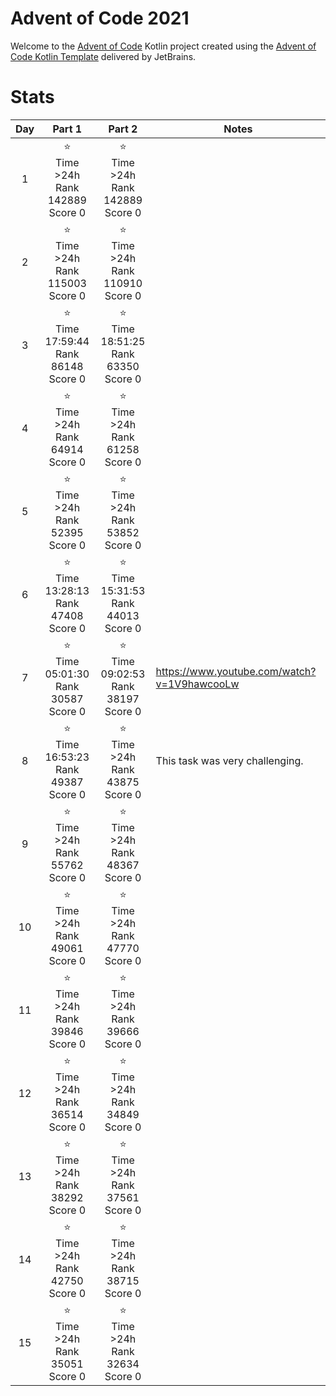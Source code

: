 # Advent of Code 2021

Welcome to the [Advent of Code](https://adventofcode.com) Kotlin project created using
the [Advent of Code Kotlin Template](https://github.com/kotlin-hands-on/advent-of-code-kotlin-template)
delivered by JetBrains.

# Stats

| Day |                       Part 1                       |                       Part 2                       | Notes                                       |
|:---:|:--------------------------------------------------:|:--------------------------------------------------:|---------------------------------------------|
|  1  |  ⭐ <br/> Time >24h <br/>Rank 142889<br/> Score 0   |  ⭐ <br/> Time >24h <br/>Rank 142889<br/> Score 0   ||
|  2  |  ⭐ <br/> Time >24h <br/>Rank 115003<br/> Score 0   |  ⭐ <br/> Time >24h <br/>Rank 110910<br/> Score 0   ||
|  3  | ⭐ <br/> Time 17:59:44 <br/>Rank 86148<br/> Score 0 | ⭐ <br/> Time 18:51:25 <br/>Rank 63350<br/> Score 0 ||
|  4  |   ⭐ <br/> Time >24h <br/>Rank 64914<br/> Score 0   |   ⭐ <br/> Time >24h <br/>Rank 61258<br/> Score 0   ||
|  5  |   ⭐ <br/> Time >24h <br/>Rank 52395<br/> Score 0   |   ⭐ <br/> Time >24h <br/>Rank 53852<br/> Score 0   ||
|  6  | ⭐ <br/> Time 13:28:13 <br/>Rank 47408<br/> Score 0 | ⭐ <br/> Time 15:31:53 <br/>Rank 44013<br/> Score 0 ||
|  7  | ⭐ <br/> Time 05:01:30 <br/>Rank 30587<br/> Score 0 | ⭐ <br/> Time 09:02:53 <br/>Rank 38197<br/> Score 0 | https://www.youtube.com/watch?v=1V9hawcooLw |
|  8  | ⭐ <br/> Time 16:53:23 <br/>Rank 49387<br/> Score 0 |   ⭐ <br/> Time >24h <br/>Rank 43875<br/> Score 0   | This task was very challenging.             |
|  9  |   ⭐ <br/> Time >24h <br/>Rank 55762<br/> Score 0   |   ⭐ <br/> Time >24h <br/>Rank 48367<br/> Score 0   |                                             |
| 10  |   ⭐ <br/> Time >24h <br/>Rank 49061<br/> Score 0   |   ⭐ <br/> Time >24h <br/>Rank 47770<br/> Score 0   |                                             |
| 11  |   ⭐ <br/> Time >24h <br/>Rank 39846<br/> Score 0   |   ⭐ <br/> Time >24h <br/>Rank 39666<br/> Score 0   |                                             |
| 12  |   ⭐ <br/> Time >24h <br/>Rank 36514<br/> Score 0   |   ⭐ <br/> Time >24h <br/>Rank 34849<br/> Score 0   |                                             |
| 13  |   ⭐ <br/> Time >24h <br/>Rank 38292<br/> Score 0   |   ⭐ <br/> Time >24h <br/>Rank 37561<br/> Score 0   |                                             |
| 14  |   ⭐ <br/> Time >24h <br/>Rank 42750<br/> Score 0   |   ⭐ <br/> Time >24h <br/>Rank 38715<br/> Score 0   |                                             |
| 15  |   ⭐ <br/> Time >24h <br/>Rank 35051<br/> Score 0   |   ⭐ <br/> Time >24h <br/>Rank 32634<br/> Score 0   |                                             |